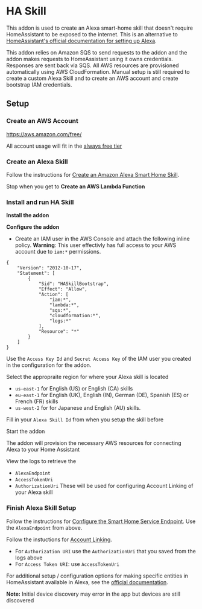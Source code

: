 # HA Skill
This addon is used to create an Alexa smart-home skill that doesn't require
HomeAssistant to be exposed to the internet. This is an alternative to
[HomeAssistant's official documentation for setting up Alexa](https://www.home-assistant.io/integrations/alexa.smart_home/).

This addon relies on Amazon SQS to send requests to the addon and the addon
makes requests to HomeAssistant using it owns credentials. Responses are 
sent back via SQS. All AWS resources are provisioned automatically using 
AWS CloudFormation. Manual setup is still required to create a custom Alexa 
Skill and to create an AWS account and create bootstrap IAM credentials.

## Setup

### Create an AWS Account
https://aws.amazon.com/free/

All account usage will fit in the [always free tier](https://aws.amazon.com/free/?awsf.Free%20Tier%20Types=tier%23always-free)

### Create an Alexa Skill

Follow the instructions for [Create an Amazon Alexa Smart Home Skill](https://www.home-assistant.io/integrations/alexa.smart_home/#create-an-amazon-alexa-smart-home-skill).

Stop when you get to **Create an AWS Lambda Function**


### Install and run HA Skill

**Install the addon**

**Configure the addon**
* Create an IAM user in the AWS Console and attach the following inline policy. **Warning**: This user effectivly has full access to your AWS account due to `iam:*` permissions.
```
{
    "Version": "2012-10-17",
    "Statement": [
        {
            "Sid": "HASkillBootstrap",
            "Effect": "Allow",
            "Action": [
                "iam:*",
                "lambda:*",
                "sqs:*",
                "cloudformation:*",
                "logs:*"
            ],
            "Resource": "*"
        }
    ]
}
```

Use the `Access Key Id` and `Secret Access Key` of the IAM user you created in the configuration for the addon.

Select the appropraite region for where your Alexa skill is located
* `us-east-1` for English (US) or English (CA) skills
* `eu-east-1` for English (UK), English (IN), German (DE), Spanish (ES) or French (FR) skills
* `us-west-2` for for Japanese and English (AU) skills.

Fill in your `Alexa Skill Id` from when you setup the skill before

Start the addon

The addon will provision the necessary AWS resources for connecting Alexa to your Home Assistant

View the logs to retrieve the 
* `AlexaEndpoint`
* `AccessTokenUri`
* `AuthorizationUri`
These will be used for configuring Account Linking of your Alexa skill

### Finish Alexa Skill Setup

Follow the instructions for [Configure the Smart Home Service Endpoint](https://www.home-assistant.io/integrations/alexa.smart_home/#configure-the-smart-home-service-endpoint). Use the `AlexaEndpoint` from above. 

Follow the instuctions for [Account Linking](https://www.home-assistant.io/integrations/alexa.smart_home/#account-linking).

* For `Authorization URI` use the `AuthorizationUri` that you saved from the logs above
* For `Access Token URI`: use `AccessTokenUri`

For additional setup / configuration options for making specific entities in HomeAssistant available in Alexa, see the [official documentation](https://www.home-assistant.io/integrations/alexa.smart_home/#alexa-smart-home-component-configuration).

**Note:** Initial device discovery may error in the app but devices are still discovered